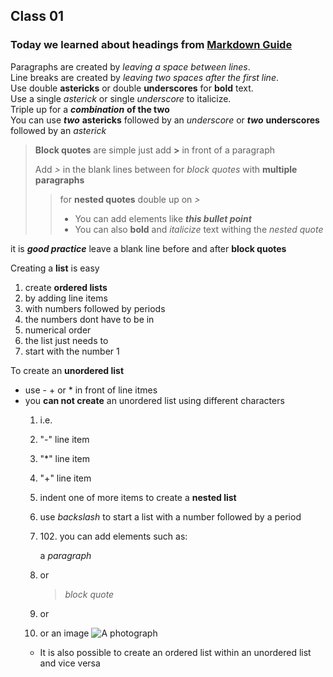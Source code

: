 ## Class 01

### Today we learned about headings from [Markdown Guide](https://www.markdownguide.org/basic-syntax/#headings)

Paragraphs are created by *leaving a space between lines*.  
Line breaks are created by *leaving two spaces after the first line*.  
Use double **astericks** or double __underscores__ for **bold** text.  
Use a single *asterick* or single _underscore_ to italicize.  
Triple up for a ***combination*** **of the two**  
You can use **_two_** **astericks** followed by an _underscore_ or __*two*__ __underscores__ followed by an *asterick*

>**Block quotes** are simple  just add **>** in front of a paragraph
>
> Add *>* in the blank lines between for *block quotes* with **multiple paragraphs**
>> for **nested quotes** double up on *>*
>> - You can add elements like *__this bullet point__*
>> - You can also **bold** and *italicize* text withing the *nested quote*

it is **_good practice_** leave a blank line before and after **block quotes**

Creating a **list** is easy
1. create **ordered lists**
2. by adding line items
3. with numbers followed by periods
4. the numbers dont have to be in
7. numerical order
10. the list just needs to 
5. start with the number 1 

To create an __unordered list__
- use - + or * in front of line itmes
- you __can not create__ an unordered list using different characters
  1. i.e.
  2.  "-" line item
  3.  "*" line item
  4.  "+" line item
  5.  indent one of more items to create a __nested list__
  6.  use _backslash_ to start a list with a number followed by a period
  7.  102\. you can add elements such as:

      a _paragraph_
  8. or
      > _block quote_
  9. or
          <html>
            <head>
              <title>code block</title>
            </head>
    10. or an image
      ![A photograph](https://www.gannett-cdn.com/presto/2021/03/22/NRCD/9d9dd9e4-e84a-402e-ba8f-daa659e6e6c5-PhotoWord_003.JPG)
  - It is also possible to create an ordered list within an unordered list and vice versa
  

